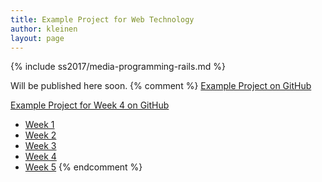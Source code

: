 ```yaml
---
title: Example Project for Web Technology
author: kleinen
layout: page
---
```


{% include ss2017/media-programming-rails.md %}

Will be published here soon.
{% comment %}
[Example Project on GitHub](https://github.com/media-programming-rails/example-app)

[Example Project for Week 4 on GitHub](https://github.com/media-programming-rails/poller)

* [Week 1](week-1)
* [Week 2](week-2)
* [Week 3](week-3)
* [Week 4](week-4)
* [Week 5](week-5)
{% endcomment %}
